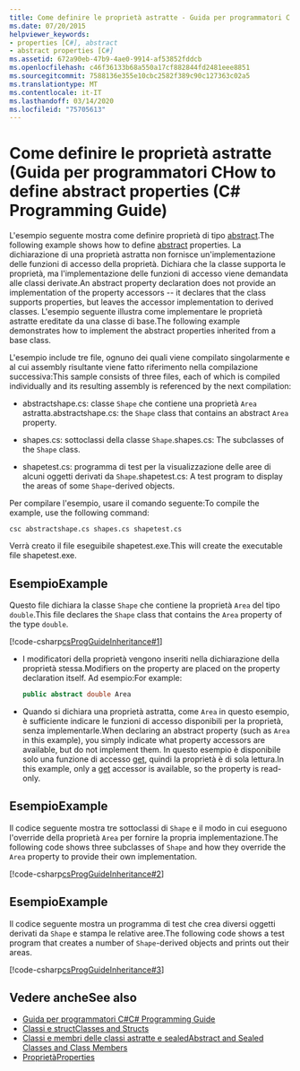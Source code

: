 ```yaml
---
title: Come definire le proprietà astratte - Guida per programmatori C
ms.date: 07/20/2015
helpviewer_keywords:
- properties [C#], abstract
- abstract properties [C#]
ms.assetid: 672a90eb-47b9-4ae0-9914-af53852fddcb
ms.openlocfilehash: c46f36133b68a550a17cf882844fd2481eee8851
ms.sourcegitcommit: 7588136e355e10cbc2582f389c90c127363c02a5
ms.translationtype: MT
ms.contentlocale: it-IT
ms.lasthandoff: 03/14/2020
ms.locfileid: "75705613"
---
```

# <a name="how-to-define-abstract-properties-c-programming-guide"></a><span data-ttu-id="eb8cf-102">Come definire le proprietà astratte (Guida per programmatori C</span><span class="sxs-lookup"><span data-stu-id="eb8cf-102">How to define abstract properties (C# Programming Guide)</span></span>
<span data-ttu-id="eb8cf-103">L'esempio seguente mostra come definire proprietà di tipo [abstract](../../language-reference/keywords/abstract.md).</span><span class="sxs-lookup"><span data-stu-id="eb8cf-103">The following example shows how to define [abstract](../../language-reference/keywords/abstract.md) properties.</span></span> <span data-ttu-id="eb8cf-104">La dichiarazione di una proprietà astratta non fornisce un'implementazione delle funzioni di accesso della proprietà. Dichiara che la classe supporta le proprietà, ma l'implementazione delle funzioni di accesso viene demandata alle classi derivate.</span><span class="sxs-lookup"><span data-stu-id="eb8cf-104">An abstract property declaration does not provide an implementation of the property accessors -- it declares that the class supports properties, but leaves the accessor implementation to derived classes.</span></span> <span data-ttu-id="eb8cf-105">L'esempio seguente illustra come implementare le proprietà astratte ereditate da una classe di base.</span><span class="sxs-lookup"><span data-stu-id="eb8cf-105">The following example demonstrates how to implement the abstract properties inherited from a base class.</span></span>  
  
 <span data-ttu-id="eb8cf-106">L'esempio include tre file, ognuno dei quali viene compilato singolarmente e al cui assembly risultante viene fatto riferimento nella compilazione successiva:</span><span class="sxs-lookup"><span data-stu-id="eb8cf-106">This sample consists of three files, each of which is compiled individually and its resulting assembly is referenced by the next compilation:</span></span>  
  
- <span data-ttu-id="eb8cf-107">abstractshape.cs: classe `Shape` che contiene una proprietà `Area` astratta.</span><span class="sxs-lookup"><span data-stu-id="eb8cf-107">abstractshape.cs: the `Shape` class that contains an abstract `Area` property.</span></span>  
  
- <span data-ttu-id="eb8cf-108">shapes.cs: sottoclassi della classe `Shape`.</span><span class="sxs-lookup"><span data-stu-id="eb8cf-108">shapes.cs: The subclasses of the `Shape` class.</span></span>  
  
- <span data-ttu-id="eb8cf-109">shapetest.cs: programma di test per la visualizzazione delle aree di alcuni oggetti derivati da `Shape`.</span><span class="sxs-lookup"><span data-stu-id="eb8cf-109">shapetest.cs: A test program to display the areas of some `Shape`-derived objects.</span></span>  
  
 <span data-ttu-id="eb8cf-110">Per compilare l'esempio, usare il comando seguente:</span><span class="sxs-lookup"><span data-stu-id="eb8cf-110">To compile the example, use the following command:</span></span>  
  
 `csc abstractshape.cs shapes.cs shapetest.cs`  
  
 <span data-ttu-id="eb8cf-111">Verrà creato il file eseguibile shapetest.exe.</span><span class="sxs-lookup"><span data-stu-id="eb8cf-111">This will create the executable file shapetest.exe.</span></span>  
  
## <a name="example"></a><span data-ttu-id="eb8cf-112">Esempio</span><span class="sxs-lookup"><span data-stu-id="eb8cf-112">Example</span></span>  
 <span data-ttu-id="eb8cf-113">Questo file dichiara la classe `Shape` che contiene la proprietà `Area` del tipo `double`.</span><span class="sxs-lookup"><span data-stu-id="eb8cf-113">This file declares the `Shape` class that contains the `Area` property of the type `double`.</span></span>  
  
 [!code-csharp[csProgGuideInheritance#1](~/samples/snippets/csharp/VS_Snippets_VBCSharp/csProgGuideInheritance/CS/Inheritance.cs#1)]  
  
- <span data-ttu-id="eb8cf-114">I modificatori della proprietà vengono inseriti nella dichiarazione della proprietà stessa.</span><span class="sxs-lookup"><span data-stu-id="eb8cf-114">Modifiers on the property are placed on the property declaration itself.</span></span> <span data-ttu-id="eb8cf-115">Ad esempio:</span><span class="sxs-lookup"><span data-stu-id="eb8cf-115">For example:</span></span>  
  
    ```csharp  
    public abstract double Area  
    ```  
  
- <span data-ttu-id="eb8cf-116">Quando si dichiara una proprietà astratta, come `Area` in questo esempio, è sufficiente indicare le funzioni di accesso disponibili per la proprietà, senza implementarle.</span><span class="sxs-lookup"><span data-stu-id="eb8cf-116">When declaring an abstract property (such as `Area` in this example), you simply indicate what property accessors are available, but do not implement them.</span></span> <span data-ttu-id="eb8cf-117">In questo esempio è disponibile solo una funzione di accesso [get](../../language-reference/keywords/get.md), quindi la proprietà è di sola lettura.</span><span class="sxs-lookup"><span data-stu-id="eb8cf-117">In this example, only a [get](../../language-reference/keywords/get.md) accessor is available, so the property is read-only.</span></span>  
  
## <a name="example"></a><span data-ttu-id="eb8cf-118">Esempio</span><span class="sxs-lookup"><span data-stu-id="eb8cf-118">Example</span></span>  
 <span data-ttu-id="eb8cf-119">Il codice seguente mostra tre sottoclassi di `Shape` e il modo in cui eseguono l'override della proprietà `Area` per fornire la propria implementazione.</span><span class="sxs-lookup"><span data-stu-id="eb8cf-119">The following code shows three subclasses of `Shape` and how they override the `Area` property to provide their own implementation.</span></span>  
  
 [!code-csharp[csProgGuideInheritance#2](~/samples/snippets/csharp/VS_Snippets_VBCSharp/csProgGuideInheritance/CS/Inheritance.cs#2)]  
  
## <a name="example"></a><span data-ttu-id="eb8cf-120">Esempio</span><span class="sxs-lookup"><span data-stu-id="eb8cf-120">Example</span></span>  
 <span data-ttu-id="eb8cf-121">Il codice seguente mostra un programma di test che crea diversi oggetti derivati da `Shape` e stampa le relative aree.</span><span class="sxs-lookup"><span data-stu-id="eb8cf-121">The following code shows a test program that creates a number of `Shape`-derived objects and prints out their areas.</span></span>  
  
 [!code-csharp[csProgGuideInheritance#3](~/samples/snippets/csharp/VS_Snippets_VBCSharp/csProgGuideInheritance/CS/Inheritance.cs#3)]  
  
## <a name="see-also"></a><span data-ttu-id="eb8cf-122">Vedere anche</span><span class="sxs-lookup"><span data-stu-id="eb8cf-122">See also</span></span>

- [<span data-ttu-id="eb8cf-123">Guida per programmatori C#</span><span class="sxs-lookup"><span data-stu-id="eb8cf-123">C# Programming Guide</span></span>](../index.md)
- [<span data-ttu-id="eb8cf-124">Classi e struct</span><span class="sxs-lookup"><span data-stu-id="eb8cf-124">Classes and Structs</span></span>](./index.md)
- [<span data-ttu-id="eb8cf-125">Classi e membri delle classi astratte e sealed</span><span class="sxs-lookup"><span data-stu-id="eb8cf-125">Abstract and Sealed Classes and Class Members</span></span>](./abstract-and-sealed-classes-and-class-members.md)
- [<span data-ttu-id="eb8cf-126">Proprietà</span><span class="sxs-lookup"><span data-stu-id="eb8cf-126">Properties</span></span>](./properties.md)
